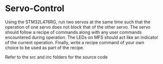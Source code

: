 # Servo-Control

Using the STM32L476RG, run two servos at the same time such that the operation of one servo does not block that of the other servo. The servo should follow a recipe of commands along with any user commands encountered during operation. The LEDs on MFS should act like an indicator of the current operation. Finally, write a recipe command of your own choice to be used as part of the recipe.

Refer to the src and inc folders for the source code
